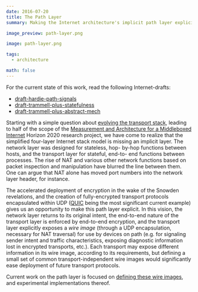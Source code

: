 ```yaml
---
date: 2016-07-20
title: The Path Layer
summary: Making the Internet architecture's implicit path layer explicit.

image_preview: path-layer.png

image: path-layer.png

tags:
  - architecture

math: false
---
```


For the current state of this work, read the following Internet-drafts:

- [draft-hardie-path-signals](https://tools.ietf.org/html/draft-hardie-path-signals)
- [draft-trammell-plus-statefulness](https://tools.ietf.org/html/draft-trammell-plus-statefulness)
- [draft-trammell-plus-abstract-mech](https://tools.ietf.org/html/draft-trammell-plus-abstract-mech)

Starting with a simple question about [evolving the transport stack](/publication/udp35-ieee-2014/), 
leading to half of the scope of the 
[Measurement and Architecture for a Middleboxed Internet](https://mami-project.eu/) Horizon 2020 research project,
we have come to realize that the simplified four-layer Internet stack model is
missing an implicit layer. The network layer was designed for stateless, hop-
by-hop functions between hosts, and the transport layer for stateful, end-to-
end functions between processes. The rise of NAT and various other network
functions based on packet inspection and manipulation have blurred the line
between them. One can argue that NAT alone has moved port numbers into the
network layer header, for instance.

The accelerated deployment of encryption in the wake of the Snowden
revelations, and the creation of fully-encrypted transport protocols
encapsulated within UDP
([QUIC](https://tools.ietf.org/html/draft-ietf-quic-protocol) being the most
significant current example) gives us an opportunity to make this path layer
explicit. In this vision, the network layer returns to its original intent,
the end-to-end nature of the transport layer is enforced by end-to-end
encryption, and the transport layer explicitly exposes a *wire image* (through
a UDP encapsulation, necessary for NAT traversal) for use by devices on path
(e.g. for signaling sender intent and traffic characteristics, exposing
diagnostic information lost in encrypted transports, etc.). Each transport may
expose different information in its wire image, according to its requirements,
but defining a small set of common transport-independent wire images would
significantly ease deployment of future transport protocols.

Current work on the path layer is focused on 
[defining these wire images](https://github.com/mami-project/draft-kt-plus-protocol), 
and experimental implementations thereof.
